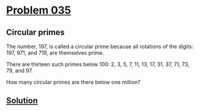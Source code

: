 # [Problem 035](https://projecteuler.net/problem=35)
## Circular primes

The number, 197, is called a circular prime because all rotations of the digits: 197, 971, and 719, are themselves prime.

There are thirteen such primes below 100: 2, 3, 5, 7, 11, 13, 17, 31, 37, 71, 73, 79, and 97.

How many circular primes are there below one million?

[Solution](https://github.com/Gott50/ProjectEuler-Odyssey/blob/master/Project%20Euler/src/problems/P035_Circular_primes.java)
---
